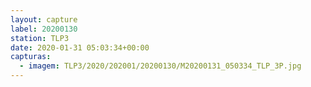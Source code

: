 ```yaml
---
layout: capture
label: 20200130
station: TLP3
date: 2020-01-31 05:03:34+00:00
capturas:
  - imagem: TLP3/2020/202001/20200130/M20200131_050334_TLP_3P.jpg
---
```

